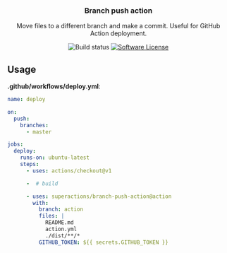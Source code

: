 <p align="center">
  <h3 align="center">Branch push action</h3>
  <p align="center">Move files to a different branch and make a commit. Useful for GitHub Action deployment.</p>
  <p align="center">
    <img alt="Build status" src="https://github.com/superactions/branch-push-action/workflows/CI/badge.svg">
    <a href="/package.json"><img alt="Software License" src="https://img.shields.io/badge/license-MIT-brightgreen.svg?style=flat-square"></a>
  </p>
</p>

## Usage

**.github/workflows/deploy.yml**:

```yml
name: deploy

on:
  push:
    branches:
      - master

jobs:
  deploy:
    runs-on: ubuntu-latest
    steps:
      - uses: actions/checkout@v1

      -  # build

      - uses: superactions/branch-push-action@action
        with:
          branch: action
          files: |
            README.md
            action.yml
            ./dist/**/*
          GITHUB_TOKEN: ${{ secrets.GITHUB_TOKEN }}
```
